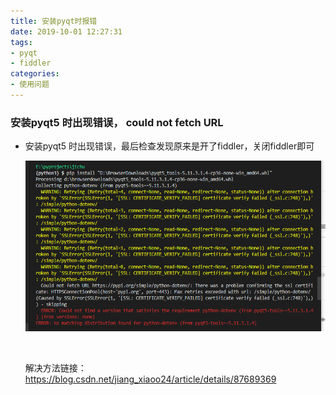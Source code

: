 ```yaml
---
title: 安装pyqt时报错
date: 2019-10-01 12:27:31
tags:
- pyqt
- fiddler
categories:
- 使用问题
---
```


### 安装pyqt5 时出现错误， could not fetch URL

- 安装pyqt5 时出现错误，最后检查发现原来是开了fiddler，关闭fiddler即可

  ![1563505654390](安装pyqt时报错/1563505654390.png)

  <br>

  解决方法链接：<https://blog.csdn.net/jiang_xiaoo24/article/details/87689369>

  ​